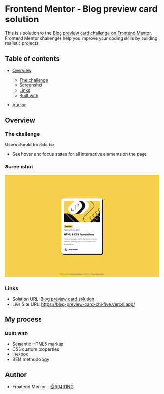 # Frontend Mentor - Blog preview card solution

This is a solution to the [Blog preview card challenge on Frontend Mentor](https://www.frontendmentor.io/challenges/blog-preview-card-ckPaj01IcS). Frontend Mentor challenges help you improve your coding skills by building realistic projects. 

## Table of contents

- [Overview](#overview)
  - [The challenge](#the-challenge)
  - [Screenshot](#screenshot)
  - [Links](#links)
  - [Built with](#built-with)

  
- [Author](#author)


## Overview

### The challenge

Users should be able to:

- See hover and focus states for all interactive elements on the page

### Screenshot

![](./assets/images/blog-preview-card-screenshot.png)

### Links

- Solution URL: [Blog preview card solution](https://www.frontendmentor.io/solutions/blog-preview-card-KbeO-IEfPO)
- Live Site URL: https://blog-preview-card-chi-five.vercel.app/

## My process

### Built with

- Semantic HTML5 markup
- CSS custom properties
- Flexbox
- BEM methodology


## Author

- Frontend Mentor - [@R04R1NG](https://www.frontendmentor.io/profile/R04R1NG)


